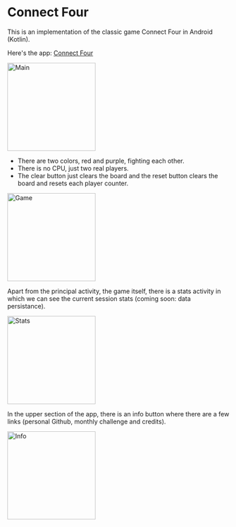 # Connect Four

This is an implementation of the classic game Connect Four in Android (Kotlin).

Here's the app: [Connect Four](https://github.com/caferven/ConnectFour/raw/master/ConnectFour.apk)

<img src="https://user-images.githubusercontent.com/50365659/187551509-18d51f4b-2f3e-482b-a31b-6eb791bca8ef.png" alt="Main" width="200"/>

- There are two colors, red and purple, fighting each other.
- There is no CPU, just two real players.
- The clear button just clears the board and the reset button clears the board and resets each player counter.

<img src="https://user-images.githubusercontent.com/50365659/187552395-a01d18e6-4f75-4bd3-88a1-99923e711621.png" alt="Game" width="200"/>

Apart from the principal activity, the game itself, there is a stats activity in which we can see the current session stats (coming soon: data persistance).

<img src="https://user-images.githubusercontent.com/50365659/187551526-f8ae7839-3c25-4956-93ea-885664ffe43f.png" alt="Stats" width="200"/>

In the upper section of the app, there is an info button where there are a few links (personal Github, monthly challenge and credits).

<img src="https://user-images.githubusercontent.com/50365659/187551536-0aa0a200-3ad0-44ca-8a3d-1cbb17f7392c.png" alt="Info" width="200"/>
